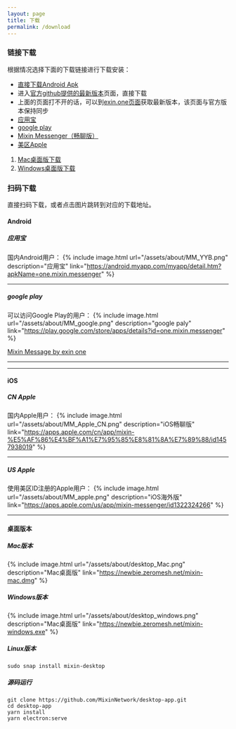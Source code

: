 ```yaml
---
layout: page
title: 下载
permalink: /download
---
```


### 链接下载
根据情况选择下面的下载链接进行下载安装：
- [直接下载Android Apk](https://newbie.zeromesh.net/mixin-android.apk)
- 进入[官方github提供的最新版本](https://github.com/MixinNetwork/android-app/releases/latest)页面，直接下载
- 上面的页面打不开的话，可以到[exin.one页面](https://download.exin.one/#/?id=android)获取最新版本，该页面与官方版本保持同步
- [应用宝](https://android.myapp.com/myapp/detail.htm?apkName=one.mixin.messenger)  
- [google play](https://play.google.com/store/apps/details?id=one.mixin.messenger)  
- [Mixin Messenger（畅聊版）](https://apps.apple.com/cn/app/mixin-%E5%AF%86%E4%BF%A1%E7%95%85%E8%81%8A%E7%89%88/id1457938019)  
- [美区Apple](https://apps.apple.com/us/app/mixin-messenger/id1322324266)  

1. [Mac桌面版下载](https://newbie.zeromesh.net/mixin-mac.dmg)  
2. [Windows桌面版下载](https://newbie.zeromesh.net/mixin-windows.exe)  

### 扫码下载

直接扫码下载，或者点击图片跳转到对应的下载地址。

#### Android

##### 应用宝
国内Android用户：
{% include image.html url="/assets/about/MM_YYB.png" description="应用宝" link="https://android.myapp.com/myapp/detail.htm?apkName=one.mixin.messenger" %}

--- 

##### google play
可以访问Google Play的用户：
{% include image.html url="/assets/about/MM_google.png" description="google paly" link="https://play.google.com/store/apps/details?id=one.mixin.messenger" %}

[Mixin Message by exin one](https://download.exin.one/#/) 

--- 
---

#### iOS

##### CN Apple
国内Apple用户：
{% include image.html url="/assets/about/MM_Apple_CN.png" description="iOS畅聊版" link="https://apps.apple.com/cn/app/mixin-%E5%AF%86%E4%BF%A1%E7%95%85%E8%81%8A%E7%89%88/id1457938019" %}

--- 

##### US Apple
使用美区ID注册的Apple用户：
{% include image.html url="/assets/about/MM_apple.png" description="iOS海外版" link="https://apps.apple.com/us/app/mixin-messenger/id1322324266" %}

---

#### 桌面版本

##### Mac版本

{% include image.html url="/assets/about/desktop_Mac.png" description="Mac桌面版" link="https://newbie.zeromesh.net/mixin-mac.dmg" %}


##### Windows版本

{% include image.html url="/assets/about/desktop_windows.png" description="Mac桌面版" link="https://newbie.zeromesh.net/mixin-windows.exe" %}


##### Linux版本
`sudo snap install mixin-desktop`

##### 源码运行

```
git clone https://github.com/MixinNetwork/desktop-app.git
cd desktop-app
yarn install
yarn electron:serve
```
